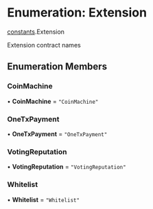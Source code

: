 # Enumeration: Extension

[constants](../modules/constants.md).Extension

Extension contract names

## Enumeration Members

### CoinMachine

• **CoinMachine** = ``"CoinMachine"``

### OneTxPayment

• **OneTxPayment** = ``"OneTxPayment"``

### VotingReputation

• **VotingReputation** = ``"VotingReputation"``

### Whitelist

• **Whitelist** = ``"Whitelist"``
